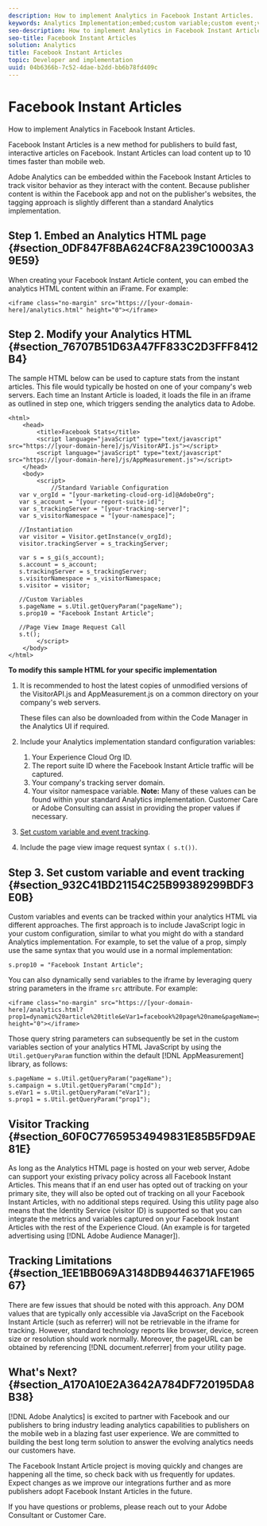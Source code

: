 ```yaml
---
description: How to implement Analytics in Facebook Instant Articles.
keywords: Analytics Implementation;embed;custom variable;custom event;visitor tracking;tracking;limitations
seo-description: How to implement Analytics in Facebook Instant Articles.
seo-title: Facebook Instant Articles
solution: Analytics
title: Facebook Instant Articles
topic: Developer and implementation
uuid: 04b6366b-7c52-4dae-b2dd-bb6b78fd409c
---
```


# Facebook Instant Articles

How to implement Analytics in Facebook Instant Articles.

Facebook Instant Articles is a new method for publishers to build fast, interactive articles on Facebook. Instant Articles can load content up to 10 times faster than mobile web.

Adobe Analytics can be embedded within the Facebook Instant Articles to track visitor behavior as they interact with the content. Because publisher content is within the Facebook app and not on the publisher's websites, the tagging approach is slightly different than a standard Analytics implementation.

## Step 1. Embed an Analytics HTML page {#section_0DF847F8BA624CF8A239C10003A39E59}

When creating your Facebook Instant Article content, you can embed the analytics HTML content within an iFrame. For example:

```
<iframe class="no-margin" src="https://[your-domain-here]/analytics.html" height="0"></iframe>
```

## Step 2. Modify your Analytics HTML {#section_76707B51D63A47FF833C2D3FFF8412B4}

The sample HTML below can be used to capture stats from the instant articles. This file would typically be hosted on one of your company's web servers. Each time an Instant Article is loaded, it loads the file in an iframe as outlined in step one, which triggers sending the analytics data to Adobe.

```
<html> 
    <head> 
        <title>Facebook Stats</title> 
        <script language="javaScript" type="text/javascript" src="https://[your-domain-here]/js/VisitorAPI.js"></script> 
        <script language="javaScript" type="text/javascript" src="https://[your-domain-here]/js/AppMeasurement.js"></script> 
    </head> 
    <body> 
        <script> 
            //Standard Variable Configuration 
   var v_orgId = "[your-marketing-cloud-org-id]@AdobeOrg"; 
   var s_account = "[your-report-suite-id]"; 
   var s_trackingServer = "[your-tracking-server]"; 
   var s_visitorNamespace = "[your-namespace]"; 
     
   //Instantiation 
   var visitor = Visitor.getInstance(v_orgId); 
   visitor.trackingServer = s_trackingServer; 
     
   var s = s_gi(s_account); 
   s.account = s_account; 
   s.trackingServer = s_trackingServer; 
   s.visitorNamespace = s_visitorNamespace; 
   s.visitor = visitor; 
     
   //Custom Variables 
   s.pageName = s.Util.getQueryParam("pageName"); 
   s.prop10 = "Facebook Instant Article"; 
       
   //Page View Image Request Call 
   s.t(); 
        </script> 
    </body> 
</html> 
```

**To modify this sample HTML for your specific implementation**

1. It is recommended to host the latest copies of unmodified versions of the VisitorAPI.js and AppMeasurement.js on a common directory on your company's web servers.

   These files can also be downloaded from within the Code Manager in the Analytics UI if required.

1. Include your Analytics implementation standard configuration variables:

    1. Your Experience Cloud Org ID.
    1. The report suite ID where the Facebook Instant Article traffic will be captured.
    1. Your company's tracking server domain.
    1. Your visitor namespace variable. **Note:** Many of these values can be found within your standard Analytics implementation. Customer Care or Adobe Consulting can assist in providing the proper values if necessary.

1. [Set custom variable and event tracking](../../implement/js-implementation/analytics-facebook-instant-articles.md#section_932C41BD21154C25B99389299BDF3E0B).
1. Include the page view image request syntax `( s.t())`.

## Step 3. Set custom variable and event tracking {#section_932C41BD21154C25B99389299BDF3E0B}

Custom variables and events can be tracked within your analytics HTML via different approaches. The first approach is to include JavaScript logic in your custom configuration, similar to what you might do with a standard Analytics implementation. For example, to set the value of a prop, simply use the same syntax that you would use in a normal implementation:

```
s.prop10 = "Facebook Instant Article";
```

You can also dynamically send variables to the iframe by leveraging query string parameters in the iframe `src` attribute. For example:

```
<iframe class="no-margin" src="https://[your-domain-here]/analytics.html?prop1=dynamic%20article%20title&eVar1=facebook%20page%20name&pageName=your%20page%20name%20here&cmpId=your%20campaignID%20here" height="0"></iframe>
```

Those query string parameters can subsequently be set in the custom variables section of your analytics HTML JavaScript by using the `Util.getQueryParam` function within the default [!DNL AppMeasurement] library, as follows:

```
s.pageName = s.Util.getQueryParam("pageName"); 
s.campaign = s.Util.getQueryParam("cmpId"); 
s.eVar1 = s.Util.getQueryParam("eVar1"); 
s.prop1 = s.Util.getQueryParam("prop1"); 
```

## Visitor Tracking {#section_60F0C77659534949831E85B5FD9AE81E}

As long as the Analytics HTML page is hosted on your web server, Adobe can support your existing privacy policy across all Facebook Instant Articles. This means that if an end user has opted out of tracking on your primary site, they will also be opted out of tracking on all your Facebook Instant Articles, with no additional steps required. Using this utility page also means that the Identity Service (visitor ID) is supported so that you can integrate the metrics and variables captured on your Facebook Instant Articles with the rest of the Experience Cloud. (An example is for targeted advertising using [!DNL Adobe Audience Manager]).

## Tracking Limitations {#section_1EE1BB069A3148DB9446371AFE196567}

There are few issues that should be noted with this approach. Any DOM values that are typically only accessible via JavaScript on the Facebook Instant Article (such as referrer) will not be retrievable in the iframe for tracking. However, standard technology reports like browser, device, screen size or resolution should work normally. Moreover, the pageURL can be obtained by referencing [!DNL document.referrer] from your utility page.

## What's Next? {#section_A170A10E2A3642A784DF720195DA8B38}

[!DNL Adobe Analytics] is excited to partner with Facebook and our publishers to bring industry leading analytics capabilities to publishers on the mobile web in a blazing fast user experience. We are committed to building the best long term solution to answer the evolving analytics needs our customers have.

The Facebook Instant Article project is moving quickly and changes are happening all the time, so check back with us frequently for updates. Expect changes as we improve our integrations further and as more publishers adopt Facebook Instant Articles in the future.

If you have questions or problems, please reach out to your Adobe Consultant or Customer Care.
